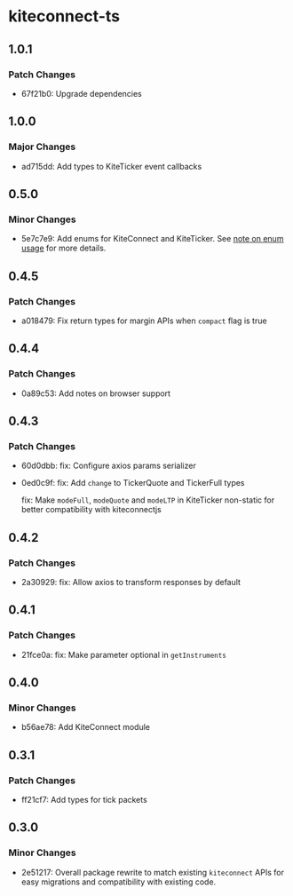# kiteconnect-ts

## 1.0.1

### Patch Changes

- 67f21b0: Upgrade dependencies

## 1.0.0

### Major Changes

- ad715dd: Add types to KiteTicker event callbacks

## 0.5.0

### Minor Changes

- 5e7c7e9: Add enums for KiteConnect and KiteTicker. See [note on enum usage](https://github.com/anurag-roy/kiteconnect-ts#using-provided-enums) for more details.

## 0.4.5

### Patch Changes

- a018479: Fix return types for margin APIs when `compact` flag is true

## 0.4.4

### Patch Changes

- 0a89c53: Add notes on browser support

## 0.4.3

### Patch Changes

- 60d0dbb: fix: Configure axios params serializer
- 0ed0c9f: fix: Add `change` to TickerQuote and TickerFull types

  fix: Make `modeFull`, `modeQuote` and `modeLTP` in KiteTicker non-static for better compatibility with kiteconnectjs

## 0.4.2

### Patch Changes

- 2a30929: fix: Allow axios to transform responses by default

## 0.4.1

### Patch Changes

- 21fce0a: fix: Make parameter optional in `getInstruments`

## 0.4.0

### Minor Changes

- b56ae78: Add KiteConnect module

## 0.3.1

### Patch Changes

- ff21cf7: Add types for tick packets

## 0.3.0

### Minor Changes

- 2e51217: Overall package rewrite to match existing `kiteconnect` APIs for easy migrations and compatibility with existing code.
